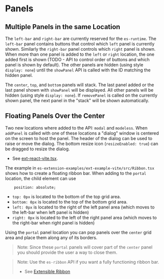 # Panels

## Multiple Panels in the same Location

The `left-bar` and `right-bar` are currently reserved for the `es-runtime`.
The `left-bar` panel contains buttons that control which `left` panel is currently shown.
Similarly the `right-bar` panel controls which `right` panel is shown.
When more than one panel is added to the `left` or `right` location, the one added first
is shown (TODO - API to control order of buttons and which panel is shown by default).
The other panels are hidden (using style `display: none`) until the `showPanel` API is called
with the ID matching the hidden panel.

The `center`, `top`, and `bottom` panels will stack.
The last panel added or the last panel shown with `showPanel` will be displayed.
All other panels will be hidden (using style `display: none`).
If `removePanel` is called on the currently shown panel, the next panel in the "stack"
will be shown automatically. 

## Floating Panels Over the Center

Two new locations where added to the API: `modal` and `modeless`.
When `addPanel` is called with one of these locations
a "dialog" window is centered on the screen to host the panel.
The header of the dialog can be used to raise or move the dialog.
The bottom resize icon (`resizeEnabled: true`) can be dragged to resize the dialog.
* See [ext-react-vite.tsx](es-extension-examples/ext-example-vite/src/ext-react-vite.tsx#L109).

The example in `es-extension-examples/ext-example-vite/src/Ribbon.tsx` shows how to create a floating ribbon bar. 
When adding to the `portal` location, the child element can use 

```
    position: absolute;
```

* `top: 0px` is located to the bottom of the top grid area.
* `bottom: 0px` is located to the top of the bottom grid area.
* `left: 0px` is located to the right of the left panel area (which moves to the left-bar when left panel is hidden)
* `right: 0px` is located to the left of the right panel area (which moves to the right-bar when right panel is hidden)

Using the `portal` panel location you can pop panels over the `center` grid area 
and place them along any of its borders.
> Note: Since these `portal` panels will cover part of the `center` panel
> you should provide the user a way to close them.

> Note: Use the `es-ribbon` API if you want a fully functioning ribbon bar.
> * See [Extensible Ribbon](Extensible-Ribbon.md)
